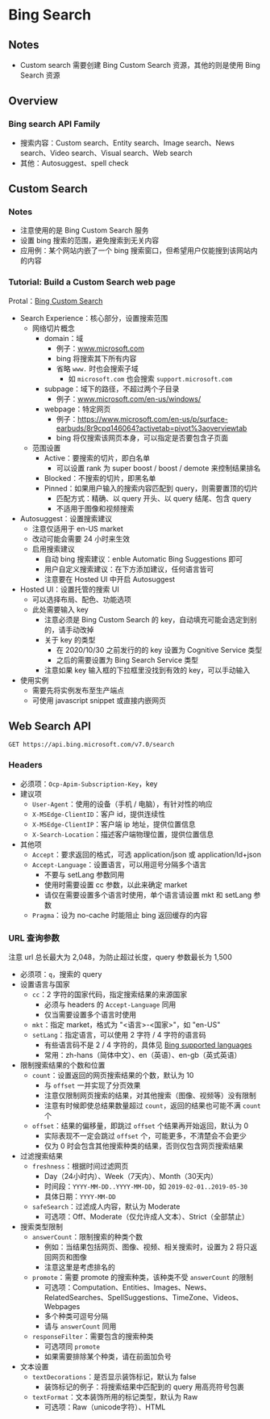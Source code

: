 # Bing Search

## Notes

+ Custom search 需要创建 Bing Custom Search 资源，其他的则是使用 Bing Search 资源



## Overview

### Bing search API Family

+ 搜索内容：Custom search、Entity search、Image search、News search、Video search、Visual search、Web search
+ 其他：Autosuggest、spell check



## Custom Search

### Notes

+ 注意使用的是 Bing Custom Search 服务
+ 设置 bing 搜索的范围，避免搜索到无关内容
+ 应用例：某个网站内嵌了一个 bing 搜索窗口，但希望用户仅能搜到该网站内的内容



### Tutorial: Build a Custom Search web page

Protal：[Bing Custom Search](https://www.customsearch.ai/applications)

+ Search Experience：核心部分，设置搜索范围
  + 网络切片概念
    + domain：域
      + 例子：www.microsoft.com
      + bing 将搜索其下所有内容
      + 省略 `www.` 时也会搜索子域
        + 如 `microsoft.com` 也会搜索 `support.microsoft.com`
    + subpage：域下的路径，不超过两个子目录
      + 例子：www.microsoft.com/en-us/windows/
    + webpage：特定网页
      + 例子：https://www.microsoft.com/en-us/p/surface-earbuds/8r9cpq146064?activetab=pivot%3aoverviewtab
      + bing 将仅搜索该网页本身，可以指定是否要包含子页面
  + 范围设置
    + Active：要搜索的切片，即白名单
      + 可以设置 rank 为 super boost / boost / demote 来控制结果排名
    + Blocked：不搜索的切片，即黑名单
    + Pinned：如果用户输入的搜索内容匹配到 query，则需要置顶的切片
      + 匹配方式：精确、以 query 开头、以 query 结尾、包含 query
      + 不适用于图像和视频搜索
+ Autosuggest：设置搜索建议
  + 注意仅适用于 en-US market
  + 改动可能会需要 24 小时来生效
  + 启用搜索建议
    + 自动 bing 搜索建议：enble Automatic Bing Suggestions 即可
    + 用户自定义搜索建议：在下方添加建议，任何语言皆可
    + 注意要在 Hosted UI 中开启 Autosuggest
+ Hosted UI：设置托管的搜索 UI
  + 可以选择布局、配色、功能选项
  + 此处需要输入 key
    + 注意必须是 Bing Custom Search 的 key，自动填充可能会选定到别的，请手动改掉
    + 关于 key 的类型
      + 在 2020/10/30 之前发行的的 key 设置为 Cognitive Service 类型
      + 之后的需要设置为 Bing Search Service 类型
    + 注意如果 key 输入框的下拉框里没找到有效的 key，可以手动输入
+ 使用实例
  + 需要先将实例发布至生产端点
  + 可使用 javascript snippet 或直接内嵌网页



## Web Search API

```http
GET https://api.bing.microsoft.com/v7.0/search
```

### Headers

+ 必须项：`Ocp-Apim-Subscription-Key`，key
+ 建议项
  + `User-Agent`：使用的设备（手机 / 电脑），有针对性的响应
  + `X-MSEdge-ClientID`：客户 id，提供连续性
  + `X-MSEdge-ClientIP`：客户端 ip 地址，提供位置信息
  + `X-Search-Location`：描述客户端物理位置，提供位置信息
+ 其他项
  + `Accept`：要求返回的格式，可选 application/json 或 application/ld+json
  + `Accept-Language`：设置语言，可以用逗号分隔多个语言
    + 不要与 setLang 参数同用
    + 使用时需要设置 cc 参数，以此来确定 market
    + 请仅在需要设置多个语言时使用，单个语言请设置 mkt 和 setLang 参数
  + `Pragma`：设为 no-cache 时能阻止 bing 返回缓存的内容



### URL 查询参数

注意 url 总长最大为 2,048，为防止超过长度，query 参数最长为 1,500

+ 必须项：`q`，搜索的 query
+ 设置语言与国家
  + `cc`：2 字符的国家代码，指定搜索结果的来源国家
    + 必须与 headers 的 `Accept-Language` 同用
    + 仅当需要设置多个语言时使用
  + `mkt`：指定 market，格式为 "<语言>-<国家>"，如 "en-US"
  + `setLang`：指定语言，可以使用 2 字符 / 4 字符的语言码
    + 有些语言码不是 2 / 4 字符的，具体见 [Bing supported languages](https://learn.microsoft.com/en-us/bing/search-apis/bing-web-search/reference/market-codes#bing-supported-language-codes)
    + 常用：zh-hans（简体中文）、en（英语）、en-gb（英式英语）
+ 限制搜索结果的个数和位置
  + `count`：设置返回的网页搜索结果的个数，默认为 10
    + 与 `offset` 一并实现了分页效果
    + 注意仅限制网页搜索的结果，对其他搜索（图像、视频等）没有限制
    + 注意有时候即使总结果数量超过 `count`，返回的结果也可能不满 `count` 个
  + `offset`：结果的偏移量，即跳过 `offset` 个结果再开始返回，默认为 0
    + 实际表现不一定会跳过 `offset` 个，可能更多，不清楚会不会更少
    + 仅为 0 时会包含其他搜索种类的结果，否则仅包含网页搜索结果
+ 过滤搜索结果
  + `freshness`：根据时间过滤网页
    + Day（24小时内）、Week（7天内）、Month（30天内）
    + 时间段：`YYYY-MM-DD..YYYY-MM-DD`，如 `2019-02-01..2019-05-30`
    + 具体日期：`YYYY-MM-DD`
  + `safeSearch`：过滤成人内容，默认为 Moderate
    + 可选项：Off、Moderate（仅允许成人文本）、Strict（全部禁止）
+ 搜索类型限制
  + `answerCount`：限制搜索的种类个数
    + 例如：当结果包括网页、图像、视频、相关搜索时，设置为 2 将只返回网页和图像
    + 注意这里是考虑排名的
  + `promote`：需要 promote 的搜索种类，该种类不受 `answerCount` 的限制
    + 可选项：Computation、Entities、Images、News、RelatedSearches、SpellSuggestions、TimeZone、Videos、Webpages
    + 多个种类可逗号分隔
    + 请与 `answerCount` 同用
  + `responseFilter`：需要包含的搜索种类
    + 可选项同 `promote`
    + 如果需要排除某个种类，请在前面加负号
+ 文本设置
  + `textDecorations`：是否显示装饰标记，默认为 false
    + 装饰标记的例子：将搜索结果中匹配到的 query 用高亮符号包裹
  + `textFormat`：文本装饰所用的标记类型，默认为 Raw
    + 可选项：Raw（unicode字符）、HTML